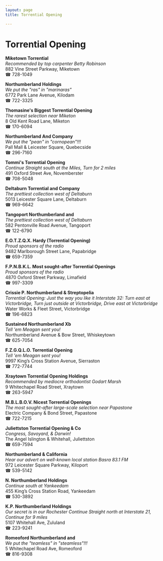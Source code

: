 ```yaml
---
layout: page 
title: Torrential Opening

---
```



# Torrential Opening


 **Miketown Torrential**  
_Recommended by top carpenter Betty Robinson_  
882 Vine Street Parkway, Miketown  
☎ 728-1049

**Northumberland Holdings**  
_We put the "ras" in "marinaras"_  
6772 Park Lane Avenue, Kilodam  
☎ 722-3325

**Thomasine's Biggest Torrential Opening**  
_The rarest selection near Miketon_  
8 Old Kent Road Lane, Miketon  
☎ 170-6094

**Northumberland And Company**  
_We put the "pean" in "cornopean"!!!_  
Pall Mall & Leicester Square, Quebecside  
☎ 296-7160

**Tommi's Torrential Opening**  
_Continue Straight south at the Miles, Turn for 2 miles_  
491 Oxford Street Ave, Novemberster  
☎ 708-5048

**Deltaburn Torrential and Company**  
_The prettiest collection west of Deltaburn_  
5013 Leicester Square Lane, Deltaburn  
☎ 969-6642

**Tangoport Northumberland and**  
_The prettiest collection west of Deltaburn_  
582 Pentonville Road Avenue, Tangoport  
☎ 122-6790

**E.O.T.Z.Q.X. Hardy (Torrential Opening)**  
_Proud sponsors of the radio_  
9482 Marlborough Street Lane, Papabridge  
☎ 659-7359

**F.P.N.B.K.L. Most sought-after Torrential Openings**  
_Proud sponsors of the radio_  
4870 Oxford Street Parkway, Limafield  
☎ 997-3309

**Crissie P. Northumberland & Streptopelia**  
_Torrential Opening: Just the way you like it 
Interstate 32: Turn east at Victorbridge, Turn just outside at Victorbridge, Drive east at Victorbridge_  
Water Works & Fleet Street, Victorbridge  
☎ 196-6823

**Sustained Northumberland Xb**  
_Tell 'em Meagan sent you!_  
Northumberland Avenue & Bow Street, Whiskeytown  
☎ 625-7054

**F.Z.G.Q.L.O. Torrential Opening**  
_Tell 'em Meagan sent you!_  
9997 King’s Cross Station Avenue, Sierraston  
☎ 772-7744

**Xraytown Torrential Opening Holdings**  
_Recommended by mediocre orthodontist Godart Marsh_  
9 Whitechapel Road Street, Xraytown  
☎ 263-5947

**M.B.L.B.O.V. Nicest Torrential Openings**  
_The most sought-after large-scale selection near Papastone_  
Electric Company & Bond Street, Papastone  
☎ 722-7215

**Juliettston Torrential Opening & Co**  
_Congress, Savoyard, & Darwin!_  
The Angel Islington & Whitehall, Juliettston  
☎ 659-7594

**Northumberland & California**  
_Hear our advert on well-known local station Basra 83.1 FM_  
972 Leicester Square Parkway, Kiloport  
☎ 539-5142

**N. Northumberland Holdings**  
_Continue south at Yankeedam_  
455 King’s Cross Station Road, Yankeedam  
☎ 530-3892

**K.P. Northumberland Holdings**  
_Our secret is in our Rochester 
Continue Straight north at Interstate 21, Continue for 9 miles_  
5107 Whitehall Ave, Zululand  
☎ 223-9241

**Romeoford Northumberland and**  
_We put the "teamless" in "steamless"!!!_  
5 Whitechapel Road Ave, Romeoford  
☎ 816-9308

